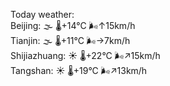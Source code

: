 Today weather:  
Beijing: 🌫  🌡️+14°C 🌬️↑15km/h  
Tianjin: 🌫  🌡️+11°C 🌬️→7km/h  
Shijiazhuang: ☀️ 🌡️+22°C 🌬️↗15km/h  
Tangshan: ☀️ 🌡️+19°C 🌬️↗13km/h  
